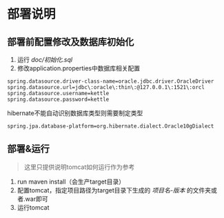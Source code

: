 # 部署说明
## 部署前配置修改及数据库初始化
1. 运行
*doc/初始化.sql*
1. 修改application.properties中数据库相关配置
```
spring.datasource.driver-class-name=oracle.jdbc.driver.OracleDriver
spring.datasource.url=jdbc\:oracle\:thin\:@127.0.0.1\:1521\:orcl
spring.datasource.username=kettle
spring.datasource.password=kettle
```
hibernate不能自动识别数据库类型则需要制定类型
```
spring.jpa.database-platform=org.hibernate.dialect.Oracle10gDialect
```

## 部署&运行
> 这里只提供说明tomcat如何运行作为参考

1. run maven install（会生产target目录）
1. 配置tomcat，指定项目路径为target目录下生成的
*项目名-版本*
的文件夹或者.war即可
1. 运行tomcat
